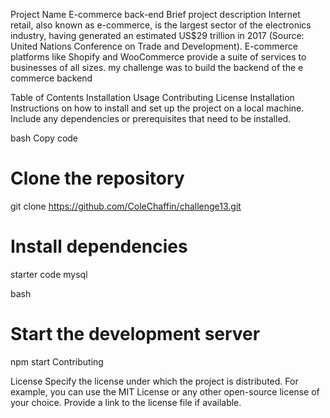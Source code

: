 Project Name
E-commerce back-end
Brief project description
Internet retail, also known as e-commerce, is the largest sector of the electronics industry, having generated an estimated US$29 trillion in 2017 (Source: United Nations Conference on Trade and Development). E-commerce platforms like Shopify and WooCommerce provide a suite of services to businesses of all sizes. my challenge was to build the backend of the e commerce backend


Table of Contents
Installation
Usage
Contributing
License
Installation
Instructions on how to install and set up the project on a local machine. Include any dependencies or prerequisites that need to be installed.

bash
Copy code
# Clone the repository
git clone https://github.com/ColeChaffin/challenge13.git

# Install dependencies
starter code
mysql


bash

# Start the development server
npm start
Contributing

License
Specify the license under which the project is distributed. For example, you can use the MIT License or any other open-source license of your choice. Provide a link to the license file if available.

